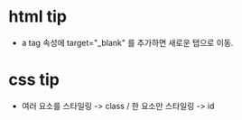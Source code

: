 # html tip

- a tag 속성에 target="_blank" 를 추가하면 새로운 탭으로 이동. 



# css tip

- 여러 요소를 스타일링 -> class / 한 요소만 스타일링 -> id
